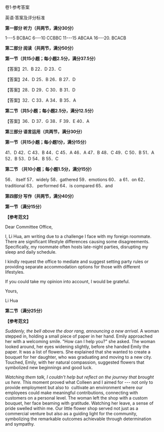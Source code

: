 卷1·参考答案

英语·答案及评分标准

**第一部分 听力（共两节，满分30分）**

1---5 BCBAC 6---10 CCBBC 11---15 ABCAA 16---20. BCACB

**第二部分 阅读（共两节，满分50分）**

**第一节（共15小题；每小题2.5分，满分37.5分）**

【答案】21．B 22．D 23．C

【答案】24．D 25．B 26．B 27．D

【答案】28．D 29．C 30．B 31．D

【答案】32．C 33．A 34．B 35．A

**第二节（共5小题；每小题2.5分，满分12.5分）**

【答案】36．D 37．G 38．F 39．E 40．A

**第三部分 语言运用（共两节，满分30分）**

**第一节（共15小题；每小题1分，满分15分）**

41．D 42．C 43．B 44．C 45．A 46．A 47．B 48．C 49．C 50．B 51．A 52．B
53．D 54．B 55．C

**第二节 （共10小题；每小题1.5分，满分15分）**

56． itself 57．widely 58．gathered 59．emotions 60． a 61．on
62．traditional 63． performed 64．is compared 65．and

**第四部分 写作（共两节，满分40分）**

**第一节（满分15分）**

**【参考范文】**

Dear Committee Office,

I, Li Hua, am writing due to a challenge I face with my foreign
roommate. There are significant lifestyle differences causing some
disagreements. Specifically, my roommate often hosts late-night parties,
disrupting my sleep and daily schedule.

I kindly request the office to mediate and suggest setting party rules
or providing separate accommodation options for those with different
lifestyles.

If you could take my opinion into account, I would be grateful.

Yours,

Li Hua

**第二节（满分25分）**

**【参考范文】**

*Suddenly, the bell above the door rang, announcing a new arrival.* A
woman stepped in, holding a small piece of paper in her hand. Emily
approached her with a welcoming smile. "How can I help you?" she asked.
The woman looked around, her eyes widening slightly, before she handed
Emily the paper. It was a list of flowers. She explained that she wanted
to create a bouquet for her daughter, who was graduating and moving to a
new city. Touched, Emily, with her natural compassion, suggested flowers
that symbolized new beginnings and good luck.

*Watching them talk, I couldn't help but reflect on the journey that
brought us here.* This moment proved what Colleen and I aimed for ---
not only to provide employment but also to  cultivate an environment
where our employees could make meaningful contributions, connecting with
customers on a personal level. The woman left the shop with a custom
bouquet, her face beaming with gratitude. Watching her leave, a sense of
pride swelled within me. Our little flower shop served not just as a
commercial venture but also as a guiding light for the community,
symbolizing the remarkable outcomes achievable through determination and
sympathy.
